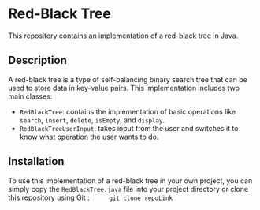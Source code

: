 # Red-Black Tree

This repository contains an implementation of a red-black tree in Java.

## Description

A red-black tree is a type of self-balancing binary search tree that can be used to store data in key-value pairs. This implementation includes two main classes:

- `RedBlackTree`: contains the implementation of basic operations like `search`, `insert`, `delete`, `isEmpty`, and `display`.
- `RedBlackTreeUserInput`: takes input from the user and switches it to know what operation the user wants to do.

## Installation

To use this implementation of a red-black tree in your own project, you can simply copy the `RedBlackTree.java` file into your project directory or clone this repository using Git :    &emsp;    &emsp; `git clone repoLink`
